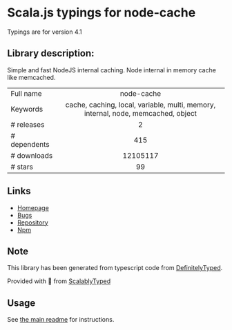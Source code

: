 
# Scala.js typings for node-cache

Typings are for version 4.1

## Library description:
Simple and fast NodeJS internal caching. Node internal in memory cache like memcached.

|                    |                 |
| ------------------ | :-------------: |
| Full name          | node-cache |
| Keywords           | cache, caching, local, variable, multi, memory, internal, node, memcached, object |
| # releases         | 2 |
| # dependents       | 415 |
| # downloads        | 12105117 |
| # stars            | 99 |

## Links
- [Homepage](https://github.com/mpneuried/nodecache)
- [Bugs](https://github.com/mpneuried/nodecache/issues)
- [Repository](https://github.com/mpneuried/nodecache)
- [Npm](https://www.npmjs.com/package/node-cache)
    


## Note
This library has been generated from typescript code from [DefinitelyTyped](https://definitelytyped.org).

Provided with :purple_heart: from [ScalablyTyped](https://github.com/oyvindberg/ScalablyTyped)

## Usage
See [the main readme](../../readme.md) for instructions.


